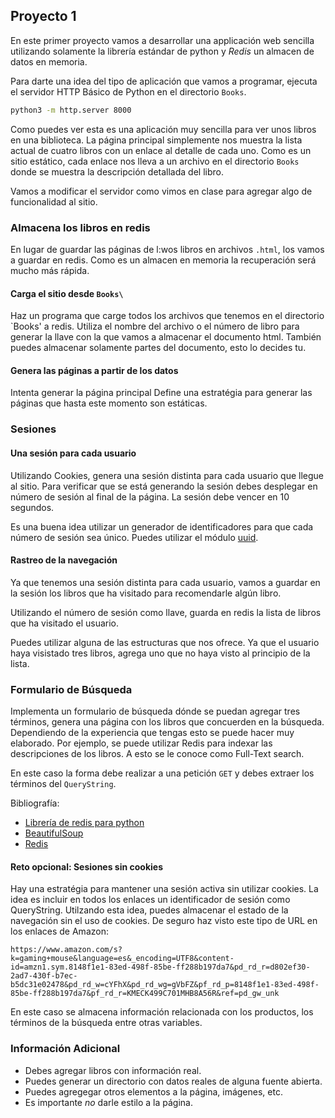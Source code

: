 ## Proyecto 1 

En este primer proyecto vamos a desarrollar una applicación web sencilla
utilizando solamente la librería estándar de python y *Redis* un almacen de
datos en memoria.

Para darte una idea del tipo de aplicación que vamos a programar, ejecuta el
servidor HTTP Básico de Python en el directorio `Books`.

```bash
python3 -m http.server 8000
```

Como puedes ver esta es una aplicación muy sencilla para ver unos libros en una
biblioteca. La página principal simplemente nos muestra la lista actual de
cuatro libros con un enlace al detalle de cada uno.  Como es un sitio estático,
cada enlace nos lleva a un archivo en el directorio `Books` donde se muestra la
descripción detallada del libro.

Vamos a modificar el servidor como vimos en clase para agregar algo de
funcionalidad al sitio.

### Almacena los libros en redis

En lugar de guardar las páginas de l:wos libros en archivos `.html`, los 
vamos a guardar en redis. Como es un almacen en memoria la recuperación será 
mucho más rápida.

#### Carga el sitio desde  `Books\`

Haz un programa que carge todos los archivos que tenemos en el directorio
`Books\' a redis. Utiliza el nombre del archivo o el número de libro para
generar la llave con la que vamos a almacenar el documento html. También puedes
almacenar solamente partes del documento, esto lo decides tu.


#### Genera las páginas a partir de los datos

Intenta generar la página principal Define una estratégia para generar las
páginas que hasta este momento son estáticas.

### Sesiones

#### Una sesión para cada usuario

Utilizando Cookies, genera una sesión distinta para cada usuario que llegue al
sitio. Para verificar que se está generando la sesión debes desplegar en número
de sesión al final de la página. La sesión debe vencer en 10 segundos.

Es una buena idea utilizar un generador de identificadores para que cada número
de sesión sea único. Puedes utilizar el módulo
[uuid](https://docs.python.org/3/library/uuid.html#uuid.uuid4).


#### Rastreo de la navegación

Ya que tenemos una sesión distinta para cada usuario, vamos a guardar en la
sesión los libros que ha visitado para recomendarle algún libro. 

Utilizando el número de sesión como llave, guarda en redis la lista de libros
que ha visitado el usuario. 

Puedes utilizar alguna de las estructuras que nos ofrece. Ya que el usuario
haya visistado tres libros, agrega uno que no haya visto al principio de la
lista.

### Formulario de Búsqueda

Implementa un formulario de búsqueda dónde se puedan agregar tres términos,
genera una página con los libros que concuerden en la búsqueda. Dependiendo de
la experiencia que tengas esto se puede hacer muy elaborado. Por ejemplo, se
puede utilizar Redis para indexar las descripciones de los libros. A esto se le
conoce como Full-Text search.

En este caso la forma debe realizar a una petición `GET` y debes extraer los
términos del `QueryString`.

Bibliografía:

* [Librería de redis para python](https://redis-py.readthedocs.io/en/stable/)
* [BeautifulSoup](https://www.crummy.com/software/BeautifulSoup/bs4/doc/)
* [Redis](https://redis.com/glossary/full-text-search/)

#### Reto opcional: Sesiones sin cookies

Hay una estratégia para mantener una sesión activa sin utilizar cookies. La
idea es incluir en todos los enlaces un identificador de sesión como
QueryString. Utilzando esta idea, puedes almacenar el estado de la navegación
sin el uso de cookies. De seguro haz visto este tipo de URL en los enlaces de
Amazon:

```text
https://www.amazon.com/s?k=gaming+mouse&language=es&_encoding=UTF8&content-id=amzn1.sym.8148f1e1-83ed-498f-85be-ff288b197da7&pd_rd_r=d802ef30-2ad7-430f-b7ec-b5dc31e02478&pd_rd_w=cYFhX&pd_rd_wg=gVbFZ&pf_rd_p=8148f1e1-83ed-498f-85be-ff288b197da7&pf_rd_r=KMECK499C701MHB8A56R&ref=pd_gw_unk
```

En este caso se almacena información relacionada con los productos, los
términos de la búsqueda entre otras variables.

### Información Adicional

* Debes agregar libros con información real.
* Puedes generar un directorio con datos reales de alguna fuente abierta.
* Puedes agregegar otros elementos a la página, imágenes, etc.
* Es importante *no* darle estilo a la página.

